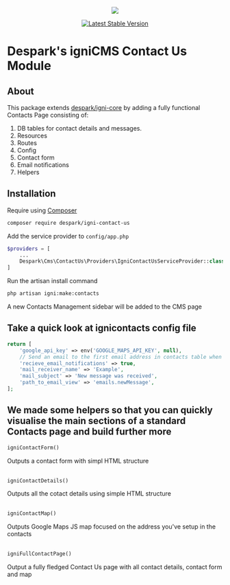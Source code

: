<p align="center"><img src="https://despark.com/public/images/despark-logo.svg"></p>

<p align="center">
<a href="https://packagist.org/packages/despark/igni-core#4.1.x-dev"><img src="https://poser.pugx.org/despark/igni-core/v/stable.svg" alt="Latest Stable Version"></a>
</p>

# Despark's igniCMS Contact Us Module
## About
This package extends [despark/igni-core](https://github.com/despark/igni-core) by adding a fully functional Contacts Page consisting of:
  1. DB tables for contact details and messages.
  2. Resources
  3. Routes
  4. Config
  5. Contact form
  6. Email notifications
  7. Helpers

## Installation
Require using [Composer](https://getcomposer.org)
```bash
composer require despark/igni-contact-us
```

Add the service provider to `config/app.php`
```php
$providers = [
    ...
    Despark\Cms\ContactUs\Providers\IgniContactUsServiceProvider::class,
]
```

Run the artisan install command
```bash
php artisan igni:make:contacts
```

A new Contacts Management sidebar will be added to the CMS page

## Take a quick look at ignicontacts config file
```php
return [
    'google_api_key' => env('GOOGLE_MAPS_API_KEY', null),
    // Send an email to the first email address in contacts table when a new message is submitted. true||false||null
    'recieve_email_notifications' => true,
    'mail_receiver_name' => 'Example',
    'mail_subject' => 'New message was received',
    'path_to_email_view' => 'emails.newMessage',
];
```

## We made some helpers so that you can quickly visualise the main sections of a standard Contacts page and build further more
```php
igniContactForm()
```
Outputs a contact form with simpl HTML structure
<br/><br/>

```php
igniContactDetails()
```
Outputs all the cotact details using simple HTML structure
<br/><br/>

```php
igniContactMap()
```
Outputs Google Maps JS map focused on the address you've setup in the contacts
<br/><br/>

```php
igniFullContactPage()
```
Output a fully fledged Contact Us page with all contact details, contact form and map
